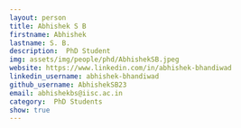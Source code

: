 ```yaml
---
layout: person
title: Abhishek S B
firstname: Abhishek
lastname: S. B.
description:  PhD Student
img: assets/img/people/phd/AbhishekSB.jpeg
website: https://www.linkedin.com/in/abhishek-bhandiwad
linkedin_username: abhishek-bhandiwad
github_username: AbhishekSB23
email: abhishekbs@iisc.ac.in
category:  PhD Students
show: true
---
```

